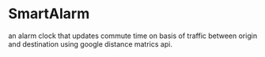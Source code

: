# SmartAlarm
 an alarm clock that updates commute time on basis of traffic between origin and destination using google distance matrics api. 
